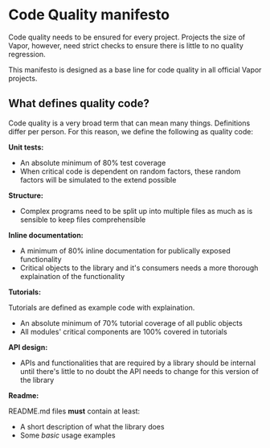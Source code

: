 # Code Quality manifesto

Code quality needs to be ensured for every project. Projects the size of Vapor, however, need strict checks to ensure there is little to no quality regression.

This manifesto is designed as a base line for code quality in all official Vapor projects.

## What defines quality code?

Code quality is a very broad term that can mean many things. Definitions differ per person. For this reason, we define the following as quality code:

**Unit tests:**

- An absolute minimum of 80% test coverage
- When critical code is dependent on random factors, these random factors will be simulated to the extend possible

**Structure:**

- Complex programs need to be split up into multiple files as much as is sensible to keep files comprehensible

**Inline documentation:**

- A minimum of 80% inline documentation for publically exposed functionality
- Critical objects to the library and it's consumers needs a more thorough explaination of the functionality

**Tutorials:**

Tutorials are defined as example code with explaination.

- An absolute minimum of 70% tutorial coverage of all public objects
- All modules' critical components are 100% covered in tutorials

**API design:**

- APIs and functionalities that are required by a library should be internal until there's little to no doubt the API needs to change for this version of the library

**Readme:**

README.md files **must** contain at least:

- A short description of what the library does
- Some _basic_ usage examples

